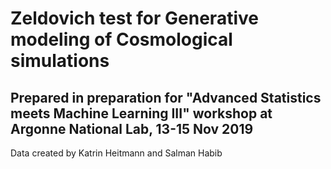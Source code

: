 # Zeldovich test for Generative modeling of Cosmological simulations
## Prepared in preparation for "Advanced Statistics meets Machine Learning III" workshop at Argonne National Lab, 13-15 Nov 2019

Data created by Katrin Heitmann and Salman Habib

